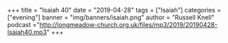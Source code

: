 +++
title = "Isaiah 40"
date = "2019-04-28"
tags = ["Isaiah"]
categories = ["evening"]
banner = "img/banners/isaiah.png"
author = "Russell Knell"
podcast ="http://longmeadow-church.org.uk/files/mp3/2019/20190428-Isaiah40.mp3"
+++
